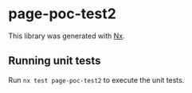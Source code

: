 # page-poc-test2

This library was generated with [Nx](https://nx.dev).

## Running unit tests

Run `nx test page-poc-test2` to execute the unit tests.
